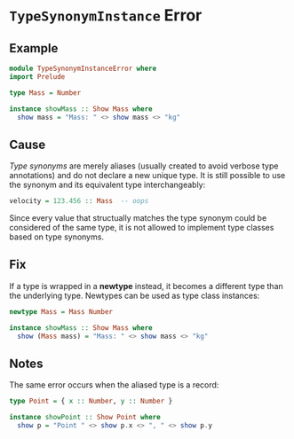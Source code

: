 # `TypeSynonymInstance` Error

## Example

```purescript
module TypeSynonymInstanceError where
import Prelude

type Mass = Number

instance showMass :: Show Mass where
  show mass = "Mass: " <> show mass <> "kg"
```

## Cause

*Type synonyms* are merely aliases (usually created to avoid verbose type annotations) and do not declare a new unique type. It is still possible to use the synonym and its equivalent type interchangeably:

```purescript
velocity = 123.456 :: Mass  -- oops
```

Since every value that structually matches the type synonym could be considered of the same type, it is not allowed to implement type classes based on type synonyms.

## Fix

If a type is wrapped in a **newtype** instead, it becomes a different type than the underlying type. Newtypes can be used as type class instances:

```purescript
newtype Mass = Mass Number

instance showMass :: Show Mass where
  show (Mass mass) = "Mass: " <> show mass <> "kg"
```

## Notes

The same error occurs when the aliased type is a record:

```purescript
type Point = { x :: Number, y :: Number }

instance showPoint :: Show Point where
  show p = "Point " <> show p.x <> ", " <> show p.y
```
